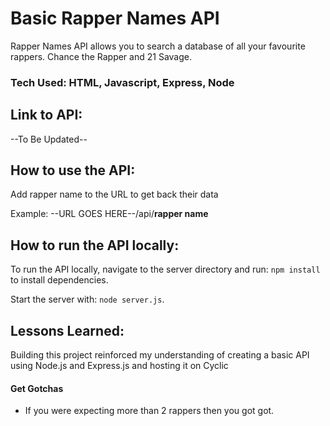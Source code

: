 # Basic Rapper Names API

Rapper Names API allows you to search a database of all your favourite rappers. Chance the Rapper and 21 Savage. 


### Tech Used: HTML, Javascript, Express, Node

## Link to API: 
--To Be Updated--


## How to use the API:

Add rapper name to the URL to get back their data

Example: --URL GOES HERE--/api/**rapper name**



## How to run the API locally:

To run the API locally, navigate to the server directory and run: `npm install` to install dependencies.

Start the server with: `node server.js`.


## Lessons Learned:

Building this project reinforced my understanding of creating a basic API using Node.js and Express.js and hosting it on Cyclic

#### Get Gotchas

* If you were expecting more than 2 rappers then you got got.




